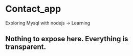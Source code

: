 # Contact_app
Exploring Mysql with nodejs -> Learning

## Nothing to expose here. Everything is transparent.
